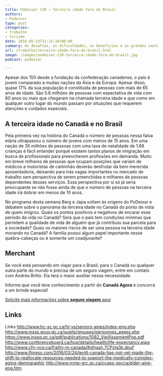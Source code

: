 ```yaml
---
title: PoDeixar 130 – Terceira idade fora do Brasil
authors:
- Podeixar
type: post
categories:
- trabalho
- turismo
date: 2016-05-23T11:15:10+00:00
summary: Os desafios, as dificuldades, os benefícios e as grandes vantagens de se viver a terceira idade para quem mora no Canadá
url: /trabalho/terceira-idade-fora-do-brasil.html
image: /images/podeixar-130-terceira-idade-fora-do-brasil.jpg
podcast: podeixar

---
```

Apesar dos 150 desde a fundação da confederação canadense, o país é jovem comparado a muitas nações da Ásia e da Europa. Apesar disso, quase 17% da sua população é constituída de pessoas com mais de 65 anos de idade. São 5.8 milhões de pessoas com expectativa de vida com 80 anos ou mais que chegaram na chamada terceira idade e que como em qualquer outro lugar do mundo passam por situações que requerem atenções e cuidados especiais.

## A terceira idade no Canadá e no Brasil

Pela primeira vez na história do Canadá o número de pessoas nessa faixa etária ultrapassou o número de jovens com menos de 15 anos. Em uma nação de 35 milhões de pessoas com uma taxa de natalidade de 1.68 crianças é fácil entender porquê existem tantos planos de imigração em busca de profissionais para preencherem profissões em demanda. Muito em breve milhares de pessoas que ocupam posições que variam de médicos a motoristas de caminhão deverão desfrutar da bem merecida aposentadoria, deixando para trás vagas importantes no mercado de trabalho sem perspectiva de serem preenchidas e milhares de pessoas dependentes desses serviços. Essa perspectiva por si só já seria preocupante se não fosse ainda de que o número de pessoas na terceira idade irá dobrar em menos de 10 anos.

No programa desta semana Berg e Japa voltam às origens do PoDeixar e debatem sobre o panorama da terceira idade no Canadá do ponto de vista de quem imigrou. Quais os pontos positivos e negativos de encarar esse período da vida no Canadá? Será que o país tem condições mínimas que permitem a qualidade de vida de alguém que já contribuiu sua parcela para a sociedade? Quais os maiores riscos de ser uma pessoa na terceira idade morando no Canadá? A família possui algum papel importante nesse quebra-cabeças ou é somente um coadjuvante?

## Merchant

Se você está pensando em viajar para o Brasil, para o Canadá ou qualquer outra parte do mundo e precisa de um seguro viagem, entre em contato com Andréa Britto. Ela terá o maior auxiliar nessa necessidade.

Informe que você teve conhecimento a partir do **Canadá Agora** e concorra a um brinde especial!

[Solicite mais informações sobre **seguro viagem** aqui][1]



## Links

Links
<a href="http://www.hc-sc.gc.ca/hl-vs/seniors-aines/index-eng.php" target="_blank" rel="nofollow">http://www.hc-sc.gc.ca/hl-vs/seniors-aines/index-eng.php</a>
<a href="http://www.msss.gouv.qc.ca/sujets/groupes/personnes_agees.php" target="_blank" rel="nofollow">http://www.msss.gouv.qc.ca/sujets/groupes/personnes_agees.php</a>
<a href="https://www.inspq.qc.ca/pdf/publications/1082_VieillissementPop.pdf" target="_blank" rel="nofollow">https://www.inspq.qc.ca/pdf/publications/1082_VieillissementPop.pdf</a>
<a href="http://www.conferenceboard.ca/hcp/details/health/life-expectancy.aspx" target="_blank" rel="nofollow">http://www.conferenceboard.ca/hcp/details/health/life-expectancy.aspx</a>
<a href="http://www.cfn-nce.ca/frailty-in-canada/#sthash.7CPzlg3k.dpuf" target="_blank" rel="nofollow">http://www.cfn-nce.ca/frailty-in-canada/#sthash.7CPzlg3k.dpuf</a>
<a href="http://www.lfpress.com/2016/03/24/levitt-canada-has-not-yet-made-the-shift-to-reallocate-resources-needed-to-support-the-medically-complex-aging-demographic" target="_blank" rel="nofollow">http://www.lfpress.com/2016/03/24/levitt-canada-has-not-yet-made-the-shift-to-reallocate-resources-needed-to-support-the-medically-complex-aging-demographic</a>
<a href="http://www.rcmp-grc.gc.ca/ccaps-spcca/elder-aine-eng.htm" target="_blank" rel="nofollow">http://www.rcmp-grc.gc.ca/ccaps-spcca/elder-aine-eng.htm</a>

 [1]: http://goo.gl/forms/r68qg6NF03